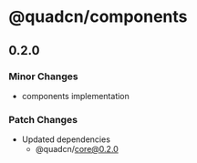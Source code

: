 # @quadcn/components

## 0.2.0

### Minor Changes

- components implementation

### Patch Changes

- Updated dependencies
  - @quadcn/core@0.2.0
